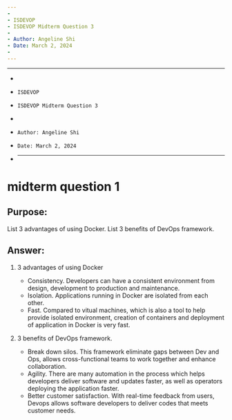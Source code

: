 ```yaml
---
-
- ISDEVOP
- ISDEVOP Midterm Question 3
-
- Author: Angeline Shi
- Date: March 2, 2024
-
---
```


---

-
-     ISDEVOP
-     ISDEVOP Midterm Question 3
-
-     Author: Angeline Shi
-     Date: March 2, 2024
- ***

# midterm question 1

## Purpose:

List 3 advantages of using Docker.
List 3 benefits of DevOps framework.

## Answer:

1. 3 advantages of using Docker

   - Consistency. Developers can have a consistent environment from design, development to production and maintenance.
   - Isolation. Applications running in Docker are isolated from each other.
   - Fast. Compared to vitual machines, which is also a tool to help provide isolated environment, creation of containers and deployment of application in Docker is very fast.

2. 3 benefits of DevOps framework.

   - Break down silos. This framework eliminate gaps between Dev and Ops, allows cross-functional teams to work together and enhance collaboration.
   - Agility. There are many automation in the process which helps developers deliver software and updates faster, as well as operators deploying the application faster.
   - Better customer satisfaction. With real-time feedback from users, Devops allows software developers to deliver codes that meets customer needs.
